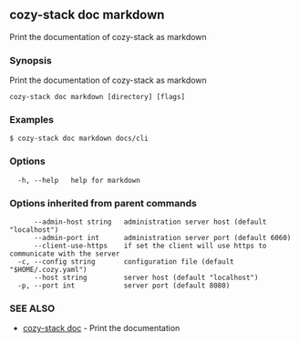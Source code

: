 ## cozy-stack doc markdown

Print the documentation of cozy-stack as markdown

### Synopsis

Print the documentation of cozy-stack as markdown

```
cozy-stack doc markdown [directory] [flags]
```

### Examples

```
$ cozy-stack doc markdown docs/cli
```

### Options

```
  -h, --help   help for markdown
```

### Options inherited from parent commands

```
      --admin-host string   administration server host (default "localhost")
      --admin-port int      administration server port (default 6060)
      --client-use-https    if set the client will use https to communicate with the server
  -c, --config string       configuration file (default "$HOME/.cozy.yaml")
      --host string         server host (default "localhost")
  -p, --port int            server port (default 8080)
```

### SEE ALSO

* [cozy-stack doc](cozy-stack_doc.md)	 - Print the documentation

